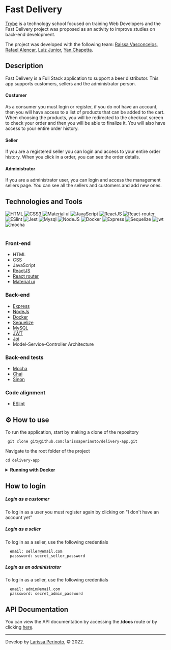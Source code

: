 # Fast Delivery

[Trybe](https://www.betrybe.com/) is a technology school focused on training Web Developers and the Fast Delivery project was proposed as an activity to improve studies on back-end development.

The project was developed with the following team: [Raissa Vasconcelos](https://github.com/RaissaVasconcelos), [Rafael Alencar](https://github.com/rafaeldev13), [Luiz Junior](https://github.com/jcaluiz), [Yan Chapetta](https://github.com/chapetta).


## Description

Fast Delivery is a Full Stack application to support a beer distributor. This app supports customers, sellers and the administrator person.

#### Costumer

As a consumer you must login or register, if you do not have an account, then you will have access to a list of products that can be added to the cart. When choosing the products, you will be redirected to the checkout screen to check your order and then you will be able to finalize it. You will also have access to your entire order history.


#### Seller

If you are a registered seller you can login and access to your entire order history. When you click in a order, you can see the order details.


#### Administrator

If you are a administrator user, you can login and access the management sellers page. You can see all the sellers and customers and add new ones.

## Technologies and Tools

<div>
 <img src='https://img.shields.io/badge/HTML5-E34F26?style=for-the-badge&logo=html5&logoColor=white' alt='HTML' />
  <img src='https://img.shields.io/badge/CSS3-1572B6?style=for-the-badge&logo=css3&logoColor=white' alt='CSS3' />
  <img src='https://img.shields.io/badge/Material%20UI-007FFF?style=for-the-badge&logo=mui&logoColor=white' alt='Material ui' />
  <img src='https://img.shields.io/badge/JavaScript-F7DF1E?style=for-the-badge&logo=javascript&logoColor=black' alt='JavaScript' />
  <img src='https://img.shields.io/badge/React-20232A?style=for-the-badge&logo=react&logoColor=61DAFB' alt='ReactJS' />
  <img src='https://img.shields.io/badge/React_Router-CA4245?style=for-the-badge&logo=react-router&logoColor=white' alt='React-router' />
  <img src='https://img.shields.io/badge/eslint-3A33D1?style=for-the-badge&logo=eslint&logoColor=white' alt='ESlint' />
  <img src='https://img.shields.io/badge/Jest-C21325?style=for-the-badge&logo=jest&logoColor=white' alt='Jest' />
  <img src="https://img.shields.io/badge/MySQL-005C84?style=for-the-badge&logo=mysql&logoColor=white" alt="Mysql"/>
  <img src="https://img.shields.io/badge/Node.js-339933?style=for-the-badge&logo=nodedotjs&logoColor=white" alt="NodeJS"/>
  <img src="https://img.shields.io/badge/Docker-2CA5E0?style=for-the-badge&logo=docker&logoColor=white" alt="Docker"/>
  <img src="https://img.shields.io/badge/Express.js-000000?style=for-the-badge&logo=express&logoColor=white" alt="Express"/>
  <img src="https://img.shields.io/badge/Sequelize-52B0E7?style=for-the-badge&logo=Sequelize&logoColor=white" alt="Sequelize"/>
  <img src="https://img.shields.io/badge/JWT-000000?style=for-the-badge&logo=JSON%20web%20tokens&logoColor=white" alt="jwt"/>
  <img src="https://img.shields.io/badge/Mocha-8D6748?style=for-the-badge&logo=Mocha&logoColor=white" alt="mocha"/>
</div>
<br>

### Front-end
- HTML
- CSS
- JavaScript
- [ReactJS](https://pt-br.reactjs.org/)
- [React router](https://reactrouter.com/en/main)
- [Material ui](https://mui.com/)

### Back-end
- [Express](https://expressjs.com/pt-br/)
- [NodeJs](https://nodejs.org/en/)
- [Docker](https://www.docker.com/)
- [Sequelize](https://sequelize.org/)
- [MySQL](https://www.mysql.com/)
- [JWT](https://jwt.io/)
- [Joi](https://joi.dev/)
- Model-Service-Controller Architecture

### Back-end tests
- [Mocha](https://mochajs.org/)
- [Chai](https://www.chaijs.com/)
- [Sinon](https://sinonjs.org/)

### Code alignment
- [ESlint](https://eslint.org/)


## ⚙️ How to use

To run the application, start by making a clone of the repository

     git clone git@github.com:larissaperinoto/delivery-app.git

Navigate to the root folder of the project

    cd delivery-app

<details>
   <summary><strong>Running with Docker</strong></summary>
  </br>

  <strong>Obs:</strong> To run the application this way you must have [Docker](https://www.docker.com/) installed on your machine.

  </br>

  In the root of the project, upload the <strong>fast_delivery_frontend</strong>, <strong>fast_delivery_backend</strong> and <strong>fast_delivery_db</strong> containers using docker-compose.

      docker-compose up -d

  Acess the containers logs:

      frontend: docker logs --details fast_delivery_frontend
      backend: docker logs --details fast_delivery_backend
      bd: docker logs --details fast_delivery_db


</details>

## How to login

##### Login as a customer

 To log in as a user you must register again by clicking on "I don't have an account yet"

##### Login as a seller

  To log in as a seller, use the following credentials

      email: seller@email.com
      passsword: secret_seller_password

##### Login as an administrator

  To log in as a seller, use the following credentials

      email: admin@email.com
      passsword: secret_admin_password


## API Documentation

You can view the API documentation by accessing the **/docs** route or by clicking [here](https://smoggy-reading-production.up.railway.app/docs).


---

Develop by [Larissa Perinoto](www.linkedin.com/in/larissaperinoto), © 2022.
